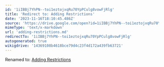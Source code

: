 ```yaml
---
id: '1iIBBj7YhPN--toi1eztojxqRu70YpPCulg8vowFjRlg'
title: 'Redirect to: Adding Restrictions'
date: '2023-11-16T18:10:45.486Z'
source: 'https://drive.google.com/open?id=1iIBBj7YhPN--toi1eztojxqRu70YpPCulg8vowFjRlg'
mimeType: 'text/x-markdown'
url: 'adding-restrictions.md'
redirectTo: '1iIBBj7YhPN--toi1eztojxqRu70YpPCulg8vowFjRlg'
autogenerated: true
wikigdrive: '14369108b4618bce79d4c23f4d172a439fb63721'
---
```

Renamed to: [Adding Restrictions](adding-restrictions.md)
